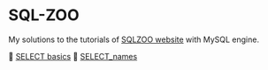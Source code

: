 # SQL-ZOO

My solutions to the tutorials of [SQLZOO website](https://sqlzoo.net/wiki/SQL_Tutorial) with MySQL engine.

📝 [SELECT basics](https://github.com/MartaReb/SQL-ZOO/blob/main/0_SELECT_basics.sql)
📝 [SELECT_names](https://github.com/MartaReb/SQL-ZOO/blob/main/1_SELECT_names.sql)
